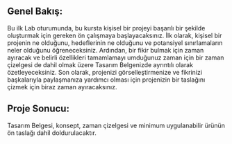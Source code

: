 ## Genel Bakış:

Bu ilk Lab oturumunda, bu kursta kişisel bir projeyi başarılı bir şekilde oluşturmak için gereken ön çalışmaya başlayacaksınız. İlk olarak, kişisel bir projenin ne olduğunu, hedeflerinin ne olduğunu ve potansiyel sınırlamaların neler olduğunu öğreneceksiniz. Ardından, bir fikir bulmak için zaman ayıracak ve belirli özellikleri tamamlamayı umduğunuz zaman için bir zaman çizelgesi de dahil olmak üzere Tasarım Belgenizde ayrıntılı olarak özetleyeceksiniz. Son olarak, projenizi görselleştirmenize ve fikrinizi başkalarıyla paylaşmanıza yardımcı olması için projenizin bir taslağını çizmek için biraz zaman ayıracaksınız.

## Proje Sonucu:
Tasarım Belgesi, konsept, zaman çizelgesi ve minimum uygulanabilir ürünün ön taslağı dahil doldurulacaktır.
